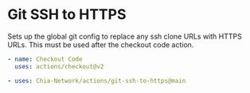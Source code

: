 # Git SSH to HTTPS

Sets up the global git config to replace any ssh clone URLs with HTTPS URLs. This must be used after the checkout code action.

```yaml
- name: Checkout Code
  uses: actions/checkout@v2

- uses: Chia-Network/actions/git-ssh-to-https@main
```
